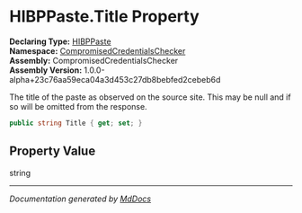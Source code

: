 ﻿<!--  
  <auto-generated>   
    The contents of this file were generated by a tool.  
    Changes to this file may be list if the file is regenerated  
  </auto-generated>   
-->

# HIBPPaste.Title Property

**Declaring Type:** [HIBPPaste](../index.md)  
**Namespace:** [CompromisedCredentialsChecker](../../index.md)  
**Assembly:** CompromisedCredentialsChecker  
**Assembly Version:** 1.0.0\-alpha+23c76aa59eca04a3d453c27db8bebfed2cebeb6d

The title of the paste as observed on the source site. This may be null and if so will be omitted from the response.

```csharp
public string Title { get; set; }
```

## Property Value

string

___

*Documentation generated by [MdDocs](https://github.com/ap0llo/mddocs)*
